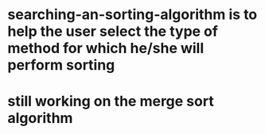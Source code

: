 # searching-an-sorting-algorithm is to help the user select the type of method for which he/she will perform sorting
# still working on the merge sort algorithm
